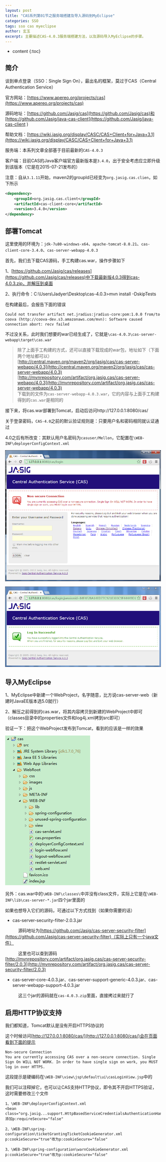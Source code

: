 ```yaml
---
layout: post
title: "CAS系列第01节之服务端搭建及导入源码到MyEclipse"
categories: SSO
tags: sso cas myeclipse
author: 玄玉
excerpt: 主要描述CAS-4.0.3服务端搭建方法，以及源码导入MyEclipse的步骤。
---
```


* content
{:toc}


## 简介

谈到单点登录（SSO：Single Sign On），最出名的框架，莫过于CAS（Central Authentication Service）

官方网站：[https://www.apereo.org/projects/cas](https://www.apereo.org/projects/cas)

源码地址：[https://github.com/Jasig/cas](https://github.com/Jasig/cas)和[https://github.com/Jasig/java-cas-client](https://github.com/Jasig/java-cas-client )

帮助文档：[https://wiki.jasig.org/display/CASC/CAS+Client+for+Java+3.1](https://wiki.jasig.org/display/CASC/CAS+Client+for+Java+3.1)

服务端：本系列文章全部基于目前最新的`CAS-4.0.3`

客户端：目前CAS的Java客户端官方最新版本是`3.4.0`，出于安全考虑应立即升级到该版本（它是在2015-07-21发布的）

注意：自从`3.1.11`开始，maven2的groupId已经变为`org.jasig.cas.clien`，如下所示

```xml
<dependency>
    <groupId>org.jasig.cas.client</groupId>
    <artifactId>cas-client-core</artifactId>
    <version>3.4.0</version>
</dependency>
```

## 部署Tomcat

这里使用的环境为：`jdk-7u80-windows-x64`、`apache-tomcat-8.0.21`、`cas-client-core-3.4.0`、`cas-server-webapp-4.0.3`

首先，我们去下载CAS源码，手工构建cas.war，操作步骤如下

1、[https://github.com/Jasig/cas/releases](https://github.com/Jasig/cas/releases)中下载最新版4.0.3得到cas-4.0.3.zip，并解压到桌面

2、执行命令：C:\Users\Jadyer\Desktop\cas-4.0.3>mvn install -DskipTests

在构建最后，会报告下面的错误

```
Could not transfer artifact net.jradius:jradius-core:pom:1.0.0 from/to coova (http://coova-dev.s3.amazonaws.com/mvn): Software caused connection abort: recv failed
```

不过没关系，此时我们想要的war已经生成了，它就是`\cas-4.0.3\cas-server-webapp\target\cas.war`

> 除了上面手工构建的方式，还可以直接下载现成的war包，地址如下（下面两个地址都可以）<br>
[http://central.maven.org/maven2/org/jasig/cas/cas-server-webapp/4.0.3](http://central.maven.org/maven2/org/jasig/cas/cas-server-webapp/4.0.3)<br>
[http://mvnrepository.com/artifact/org.jasig.cas/cas-server-webapp/4.0.3](http://mvnrepository.com/artifact/org.jasig.cas/cas-server-webapp/4.0.3)<br>
下载到的文件为`cas-server-webapp-4.0.3.war`，它的内容与上面手工构建得到的`cas.war`是相同的

接下来，将cas.war部署到Tomcat，启动后访问http://127.0.0.1:8080/cas/

关于登录密码，`CAS-4.0`之前的默认验证规则是：只要用户名和密码相同就认证通过

4.0之后有所改变：其默认用户名密码为`casuser/Mellon`，它配置在`\WEB-INF\deployerConfigContext.xml`

![](/img/2015/2015-07-16-sso-cas-server-demo-01.png)

![](/img/2015/2015-07-16-sso-cas-server-demo-02.png)

## 导入MyEclipse

1、MyEclipse中新建一个WebProject，名字随意，比方说cas-server-web（新建时JavaEE版本选5.0就行）

2、解压之前得到的cas.war，将其内容拷贝到新建的WebProject中即可（classes目录中的properties文件和log4j.xml拷到src即可）

验证一下：把这个WebProject发布到Tomcat，看到的应该是一样的效果

![](/img/2015/2015-07-16-sso-cas-server-demo-03.png)

另外：cas.war中的`\WEB-INF\classes\`中并没有class文件，实际上它是在`\WEB-INF\lib\cas-server-*.jar`四个jar里面的

如果也想导入它们的源码，可通过以下方式找到（如果你需要的话）

* cas-server-security-filter-2.0.3.jar

　　　源码地址为[https://github.com/Jasig/cas-server-security-filter](https://github.com/Jasig/cas-server-security-filter)（实际上只有一个java文件）

　　　这里也可以查到源码[http://mvnrepository.com/artifact/org.jasig.cas/cas-server-security-filter/2.0.3](http://mvnrepository.com/artifact/org.jasig.cas/cas-server-security-filter/2.0.3)

* cas-server-core-4.0.3.jar、cas-server-support-generic-4.0.3.jar、cas-server-webapp-support-4.0.3.jar

　　　这三个jar的源码就在`cas-4.0.3.zip`里面，直接拷过来就行了

## 启用HTTP协议支持

我们都知道，Tomcat默认是没有开启HTTPS协议的

这个时候访问[http://127.0.0.1:8080/cas/](http://127.0.0.1:8080/cas/)会在页面看到下面的提示

```
Non-secure Connection
You are currently accessing CAS over a non-secure connection. Single Sign On WILL NOT WORK. In order to have single sign on work, you MUST log in over HTTPS.
```

这段提示是硬编码在`\WEB-INF\view\jsp\default\ui\casLoginView.jsp`中的

我们可以注释掉它，也可以让CAS支持HTTP协议，即令其不开启HTTPS验证，这时需要修改三个文件

```
1、\WEB-INF\deployerConfigContext.xml
<bean class="org.jasig...support.HttpBasedServiceCredentialsAuthenticationHandler">添加p:requireSecure="false"

2、\WEB-INF\spring-configuration\ticketGrantingTicketCookieGenerator.xml
p:cookieSecure="true"改为p:cookieSecure="false"

3、\WEB-INF\spring-configuration\warnCookieGenerator.xml
p:cookieSecure="true"改为p:cookieSecure="false"
```